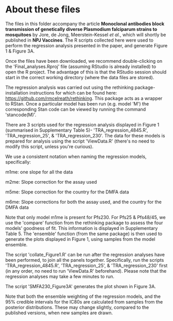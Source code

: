 # About these files

The files in this folder accompany the article **Monoclonal antibodies block transmission of genetically diverse Plasmodium falciparum strains to mosquitoes** by Jore, de Jong, Meerstein-Kessel *et al.*, which will shortly be published in **NPJ Vaccines**. The R scripts collected here were used to perform the regression analysis presented in the paper, and generate Figure 1 & Figure 3A. 

Once the files have been downloaded, we recommend double-clicking on the 'Final_analyses.Rproj' file (assuming RStudio is already installed) to open the R project. The advantage of this is that the RStudio session should start in the correct working directory (where the data files are stored). 

The regression analysis was carried out using the rethinking package- installation instructions for which can be found here: https://github.com/rmcelreath/rethinking. This package acts as a wrapper to RStan. Once a particular model has been run (e.g. model 'M') the corresponding Stan code can be viewed by running the command 'stancode(M)'.

There are 3 scripts used for the regression analysis displayed in Figure 1 (summarised in Supplementary Table 5)- 'TRA_regression_4845.R', 'TRA_regression_25', & 'TRA_regression_230'. The data for these models is prepared for analysis using the script 'ViewData.R' (there's no need to modify this script, unless you're curious). 

We use a consistent notation when naming the regression models, specifically: 

m1me: one slope for all the data

m2me: Slope correction for the assay used

m5me: Slope correction for the country for the DMFA data

m6me: Slope corrections for both the assay used, and the country for the DMFA data

Note that only model m1me is present for Pfs230. For Pfs25 & Pfs48/45, we use the 'compare' function from the rethinking package to assess the four models' goodness of fit. This information is displayed in Supplementary Table 5. The 'ensemble' function (from the same package) is then used to generate the plots displayed in Figure 1, using samples from the model ensemble.

The script 'collate_Figure1.R' can be run after the regression analyses have been performed, to join all the panels together. Specifically, run the scripts 'TRA_regression_4845.R', 'TRA_regression_25', & 'TRA_regression_230' first (in any order, no need to run 'ViewData.R' beforehand). Please note that the regression analyses may take a few minutes to run.

The script 'SMFA230_Figure3A' generates the plot shown in Figure 3A.

Note that both the ensemble weighting of the regression models, and the 95% credible intervals for the IC80s are calculated from samples from the posterior distributions. These may change slightly, compared to the published versions, when new samples are drawn.
